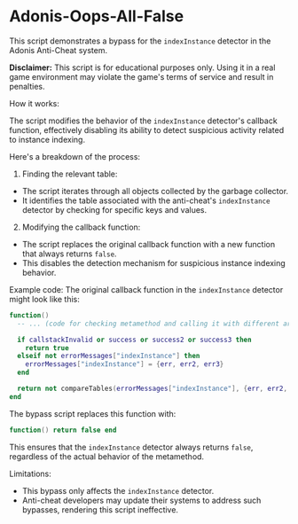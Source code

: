 # Adonis-Oops-All-False
This script demonstrates a bypass for the `indexInstance` detector in the Adonis Anti-Cheat system.

**Disclaimer:** This script is for educational purposes only. Using it in a real game environment may violate the game's terms of service and result in penalties.

How it works:

The script modifies the behavior of the `indexInstance` detector's callback function, effectively disabling its ability to detect suspicious activity related to instance indexing.

Here's a breakdown of the process:

1. Finding the relevant table:
- The script iterates through all objects collected by the garbage collector.
- It identifies the table associated with the anti-cheat's `indexInstance` detector by checking for specific keys and values.
2. Modifying the callback function:
- The script replaces the original callback function with a new function that always returns `false`.
- This disables the detection mechanism for suspicious instance indexing behavior.

Example code:
The original callback function in the `indexInstance` detector might look like this:

```lua
function()
  -- ... (code for checking metamethod and calling it with different arguments) ...

  if callstackInvalid or success or success2 or success3 then
    return true
  elseif not errorMessages["indexInstance"] then
    errorMessages["indexInstance"] = {err, err2, err3}
  end

  return not compareTables(errorMessages["indexInstance"], {err, err2, err3})
end
```

The bypass script replaces this function with:

```lua
function() return false end
```

This ensures that the `indexInstance` detector always returns `false`, regardless of the actual behavior of the metamethod.

Limitations:
- This bypass only affects the `indexInstance` detector.
- Anti-cheat developers may update their systems to address such bypasses, rendering this script ineffective.
